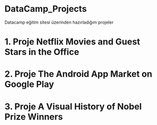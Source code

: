 # DataCamp_Projects
 Datacamp eğitim sitesi üzerinden hazırladığım projeler

# 1. Proje Netflix Movies and Guest Stars in the Office

# 2. Proje The Android App Market on Google Play

# 3. Proje A Visual History of Nobel Prize Winners
